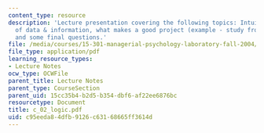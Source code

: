```yaml
---
content_type: resource
description: 'Lecture presentation covering the following topics: Intuitive inference
  of data & information, what makes a good project (example - study from last week),
  and some final questions.'
file: /media/courses/15-301-managerial-psychology-laboratory-fall-2004/c95eeda84dfb9126c63168665ff3614d_c_02_logic.pdf
file_type: application/pdf
learning_resource_types:
- Lecture Notes
ocw_type: OCWFile
parent_title: Lecture Notes
parent_type: CourseSection
parent_uid: 15cc35b4-b2d5-b354-dbf6-af22ee6876bc
resourcetype: Document
title: c_02_logic.pdf
uid: c95eeda8-4dfb-9126-c631-68665ff3614d
---
```

